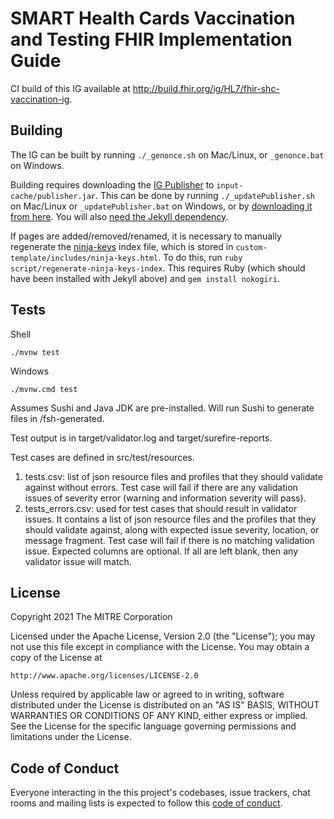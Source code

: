 # SMART Health Cards Vaccination and Testing FHIR Implementation Guide

CI build of this IG available at <http://build.fhir.org/ig/HL7/fhir-shc-vaccination-ig>.

## Building

The IG can be built by running `./_genonce.sh` on Mac/Linux, or `_genonce.bat` on Windows.

Building requires downloading the [IG Publisher](https://confluence.hl7.org/display/FHIR/IG+Publisher+Documentation) to `input-cache/publisher.jar`. This can be done by running `./_updatePublisher.sh` on Mac/Linux or `_updatePublisher.bat` on Windows, or by [downloading it from here](https://github.com/HL7/fhir-ig-publisher/releases). You will also [need the Jekyll dependency](https://confluence.hl7.org/display/FHIR/IG+Publisher+Documentation#IGPublisherDocumentation-Installing).

If pages are added/removed/renamed, it is necessary to manually regenerate the [ninja-keys](https://github.com/ssleptsov/ninja-keys) index file, which is stored in `custom-template/includes/ninja-keys.html`. To do this, run `ruby script/regenerate-ninja-keys-index`. This requires Ruby (which should have been installed with Jekyll above) and `gem install nokogiri`.

## Tests

Shell

    ./mvnw test

Windows

    ./mvnw.cmd test

Assumes Sushi and Java JDK are pre-installed. Will run Sushi to generate files in /fsh-generated.

Test output is in target/validator.log and target/surefire-reports.

Test cases are defined in src/test/resources.
<ol>
<li>tests.csv: list of json resource files and profiles that they should validate against without errors. Test case will fail if there are any validation issues of severity error (warning and information severity will pass).</li>
<li>tests_errors.csv: used for test cases that should result in validator issues. It contains a list of json resource files and the profiles that they should validate against, along with expected issue severity, location, or message fragment. Test case will fail if there is no matching validation issue. Expected columns are optional. If all are left blank, then any validator issue will match.</li>
</ol>

## License

Copyright 2021 The MITRE Corporation

Licensed under the Apache License, Version 2.0 (the "License"); you may not use this file except in compliance with the License. You may obtain a copy of the License at
```
http://www.apache.org/licenses/LICENSE-2.0
```
Unless required by applicable law or agreed to in writing, software distributed under the License is distributed on an "AS IS" BASIS, WITHOUT WARRANTIES OR CONDITIONS OF ANY KIND, either express or implied. See the License for the specific language governing permissions and limitations under the License.

## Code of Conduct

Everyone interacting in the this project's codebases, issue trackers, chat rooms and mailing lists is expected to follow this [code of conduct](https://github.com/dvci/health_cards/blob/master/CODE_OF_CONDUCT.md).